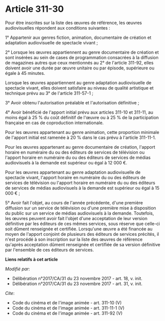 # Article 311-30

Pour être inscrites sur la liste des œuvres de référence, les œuvres audiovisuelles répondent aux conditions suivantes :

1° Appartenir aux genres fiction, animation, documentaire de création et adaptation audiovisuelle de spectacle vivant ;

2° Lorsque les œuvres appartiennent au genre documentaire de création et sont insérées au sein de cases de programmation
consacrées à la diffusion de magazines autres que ceux mentionnés au 2° de l'article 311-92, elles doivent avoir une durée
par œuvre unitaire ou par épisode, supérieure ou égale à 45 minutes.

Lorsque les œuvres appartiennent au genre adaptation audiovisuelle de spectacle vivant, elles doivent satisfaire au niveau de
qualité artistique et technique prévu au 3° de l'article 311-57-1 ;

3° Avoir obtenu l'autorisation préalable et l'autorisation définitive ;

4° Avoir bénéficié de l'apport initial prévu aux articles 311-10 et 311-11, au moins égal à 25 % du coût définitif de l'œuvre
ou à 25 % de la participation française en cas de coproduction internationale.

Pour les œuvres appartenant au genre animation, cette proportion minimale de l'apport initial est ramenée à 20 % dans le cas
prévu à l'article 311-11-1.

Pour les œuvres appartenant au genre documentaire de création, l'apport horaire en numéraire du ou des éditeurs de services
de télévision ou l'apport horaire en numéraire du ou des éditeurs de services de médias audiovisuels à la demande est
supérieur ou égal à 12 000 €.

Pour les œuvres appartenant au genre adaptation audiovisuelle de spectacle vivant, l'apport horaire en numéraire du ou des
éditeurs de services de télévision ou l'apport horaire en numéraire du ou des éditeurs de services de médias audiovisuels à
la demande est supérieur ou égal à 15 000 € ;

5° Avoir fait l'objet, au cours de l'année précédente, d'une première diffusion sur un service de télévision ou d'une
première mise à disposition du public sur un service de médias audiovisuels à la demande. Toutefois, les œuvres peuvent avoir
fait l'objet d'une acceptation de leur version définitive par les éditeurs de ces mêmes services, sous réserve que celle-ci
soit dûment renseignée et certifiée. Lorsqu'une œuvre a été financée au moyen de l'apport conjoint de plusieurs des éditeurs
de services précités, il n'est procédé à son inscription sur la liste des œuvres de référence qu'après acceptation dûment
renseignée et certifiée de sa version définitive par l'ensemble de ces éditeurs de services.

**Liens relatifs à cet article**

_Modifié par_:

  - Délibération n°2017/CA/31 du 23 novembre 2017 - art. 18, v. init.
  - Délibération n°2017/CA/31 du 23 novembre 2017 - art. 31, v. init.

_Cite_:

  - Code du cinéma et de l'image animée - art. 311-10 (V)
  - Code du cinéma et de l'image animée - art. 311-11-1 (V)
  - Code du cinéma et de l'image animée - art. 311-92 (V)
